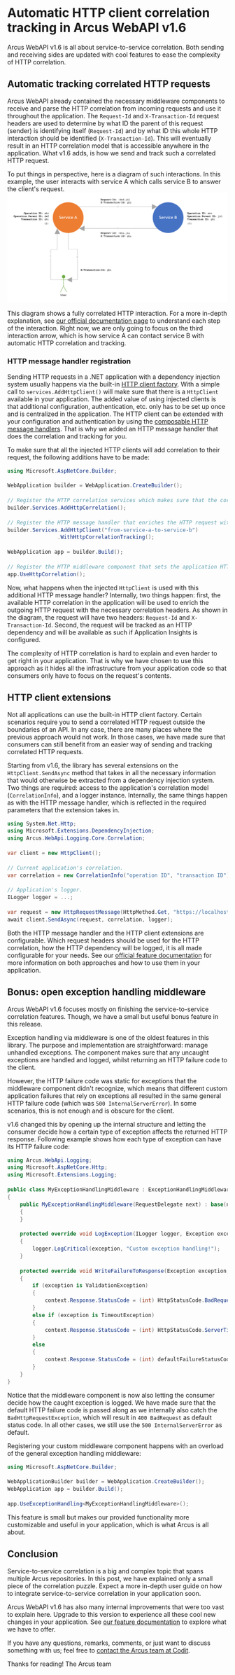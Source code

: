 # Automatic HTTP client correlation tracking in Arcus WebAPI v1.6
Arcus WebAPI v1.6 is all about service-to-service correlation. Both sending and receiving sides are updated with cool features to ease the complexity of HTTP correlation.

## Automatic tracking correlated HTTP requests
Arcus WebAPI already contained the necessary middleware components to receive and parse the HTTP correlation from incoming requests and use it throughout the application. The `Request-Id` and `X-Transaction-Id` request headers are used to determine by what ID the parent of this request (sender) is identifying itself (`Request-Id`) and by what ID this whole HTTP interaction should be identified (`X-Transaction-Id`). This will eventually result in an HTTP correlation model that is accessible anywhere in the application. What v1.6 adds, is how we send and track such a correlated HTTP request.

To put things in perspective, here is a diagram of such interactions. In this example, the user interacts with service A which calls service B to answer the client's request. 
![HTTP correlation interaction with two services](img/http-correlation.png)

This diagram shows a fully correlated HTTP interaction. For a more in-depth explanation, see [our official documentation page](https://webapi.arcus-azure.net/features/correlation) to understand each step of the interaction. Right now, we are only going to focus on the third interaction arrow, which is how service A can contact service B with automatic HTTP correlation and tracking.

### HTTP message handler registration
Sending HTTP requests in a .NET application with a dependency injection system usually happens via the built-in [HTTP client factory](https://docs.microsoft.com/en-us/aspnet/core/fundamentals/http-requests). With a simple call to `services.AddHttpClient()` will make sure that there is a `HttpClient` available in your application. The added value of using injected clients is that additional configuration, authentication, etc. only has to be set up once and is centralized in the application. The HTTP client can be extended with your configuration and authentication by using the [composable HTTP message handlers](https://docs.microsoft.com/en-us/aspnet/core/fundamentals/http-requests#outgoing-request-middleware). That is why we added an HTTP message handler that does the correlation and tracking for you.

To make sure that all the injected HTTP clients will add correlation to their request, the following additions have to be made:
```csharp
using Microsoft.AspNetCore.Builder;

WebApplication builder = WebApplication.CreateBuilder();

// Register the HTTP correlation services which makes sure that the correlation is available throughout the application.
builder.Services.AddHttpCorrelation();

// Register the HTTP message handler that enriches the HTTP request with the application's correlation.
builder.Services.AddHttpClient("from-service-a-to-service-b")
                .WithHttpCorrelationTracking();

WebApplication app = builder.Build();

// Register the HTTP middleware component that sets the application HTTP correlation based on the incoming request.
app.UseHttpCorrelation();
```

Now, what happens when the injected `HttpClient` is used with this additional HTTP message handler? Internally, two things happen: first, the available HTTP correlation in the application will be used to enrich the outgoing HTTP request with the necessary correlation headers. As shown in the diagram, the request will have two headers: `Request-Id` and `X-Transaction-Id`. Second, the request will be tracked as an HTTP dependency and will be available as such if Application Insights is configured.

The complexity of HTTP correlation is hard to explain and even harder to get right in your application. That is why we have chosen to use this approach as it hides all the infrastructure from your application code so that consumers only have to focus on the request's contents.

## HTTP client extensions
Not all applications can use the built-in HTTP client factory. Certain scenarios require you to send a correlated HTTP request outside the boundaries of an API. In any case, there are many places where the previous approach would not work. In those cases, we have made sure that consumers can still benefit from an easier way of sending and tracking correlated HTTP requests.

Starting from v1.6, the library has several extensions on the `HttpClient.SendAsync` method that takes in all the necessary information that would otherwise be extracted from a dependency injection system. Two things are required: access to the application's correlation model (`CorrelationInfo`), and a logger instance. Internally, the same things happen as with the HTTP message handler, which is reflected in the required parameters that the extension takes in.
```csharp
using System.Net.Http;
using Microsoft.Extensions.DependencyInjection;
using Arcus.WebApi.Logging.Core.Correlation;

var client = new HttpClient();

// Current application's correlation.
var correlation = new CorrelationInfo("operation ID", "transaction ID");

// Application's logger.
ILogger logger = ...;

var request = new HttpRequestMessage(HttpMethod.Get, "https://localhost/service-b");
await client.SendAsync(request, correlation, logger);
```

Both the HTTP message handler and the HTTP client extensions are configurable. Which request headers should be used for the HTTP correlation, how the HTTP dependency will be logged, it is all made configurable for your needs. See our [official feature documentation](https://webapi.arcus-azure.net/features/correlation) for more information on both approaches and how to use them in your application. 

## Bonus: open exception handling middleware
Arcus WebAPI v1.6 focuses mostly on finishing the service-to-service correlation features. Though, we have a small but useful bonus feature in this release.

Exception handling via middleware is one of the oldest features in this library. The purpose and implementation are straightforward: manage unhandled exceptions. The component makes sure that any uncaught exceptions are handled and logged, whilst returning an HTTP failure code to the client.

However, the HTTP failure code was static for exceptions that the middleware component didn't recognize, which means that different custom application failures that rely on exceptions all resulted in the same general HTTP failure code (which was `500 InternalServerError`). In some scenarios, this is not enough and is obscure for the client.

v1.6 changed this by opening up the internal structure and letting the consumer decide how a certain type of exception affects the returned HTTP response.
Following example shows how each type of exception can have its HTTP failure code:
```csharp
using Arcus.WebApi.Logging;
using Microsoft.AspNetCore.Http;
using Microsoft.Extensions.Logging;

public class MyExceptionHandlingMiddleware : ExceptionHandlingMiddleware
{
    public MyExceptionHandlingMiddleware(RequestDelegate next) : base(next)
    {
    }

    protected override void LogException(ILogger logger, Exception exception)
    {
        logger.LogCritical(exception, "Custom exception handling!");
    }

    protected override void WriteFailureToResponse(Exception exception, HttpStatusCode defaultFailureStatusCode, HttpContext context)
    {
        if (exception is ValidationException)
        {
            context.Response.StatusCode = (int) HttpStatusCode.BadRequest;
        }
        else if (exception is TimeoutException)
        {
            context.Response.StatusCode = (int) HttpStatusCode.ServerTimeout;
        }
        else 
        {
            context.Response.StatusCode = (int) defaultFailureStatusCode;
        }
    }
}
```

Notice that the middleware component is now also letting the consumer decide how the caught exception is logged. 
We have made sure that the default HTTP failure code is passed along as we internally also catch the `BadHttpRequestException`, which will result in `400 BadRequest` as default status code. In all other cases, we still use the `500 InternalServerError` as default.

Registering your custom middleware component happens with an overload of the general exception handling middleware:
```csharp
using Microsoft.AspNetCore.Builder;

WebApplicationBuilder builder = WebApplication.CreateBuilder();
WebApplication app = builder.Build();

app.UseExceptionHandling<MyExceptionHandlingMiddleware>();
```

This feature is small but makes our provided functionality more customizable and useful in your application, which is what Arcus is all about.

## Conclusion
Service-to-service correlation is a big and complex topic that spans multiple Arcus repositories. In this post, we have explained only a small piece of the correlation puzzle. Expect a more in-depth user guide on how to integrate service-to-service correlation in your application soon.

Arcus WebAPI v1.6 has also many internal improvements that were too vast to explain here. Upgrade to this version to experience all these cool new changes in your application. See [our feature documentation](https://webapi.arcus-azure.net/) to explore what we have to offer. 

If you have any questions, remarks, comments, or just want to discuss something with us; feel free to [contact the Arcus team at Codit](https://github.com/arcus-azure/arcus.webapi/issues/new/choose).

Thanks for reading!
The Arcus team